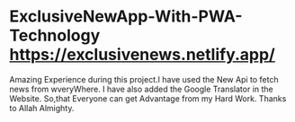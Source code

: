 # ExclusiveNewApp-With-PWA-Technology https://exclusivenews.netlify.app/
Amazing Experience during this project.I have used the New Api to fetch news from wveryWhere.
I have also added the Google Translator in the Website. So,that Everyone can get Advantage from my Hard Work.
Thanks to Allah Almighty. 
